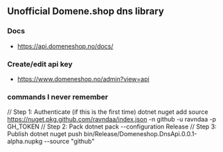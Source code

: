 ## Unofficial Domene.shop dns library


### Docs
 - https://api.domeneshop.no/docs/

### Create/edit api key
 - https://www.domeneshop.no/admin?view=api



### commands I never remember

// Step 1: Authenticate (if this is the first time)
dotnet nuget add source https://nuget.pkg.github.com/ravndaa/index.json -n github -u ravndaa -p GH_TOKEN
// Step 2: Pack
dotnet pack --configuration Release
// Step 3: Publish
dotnet nuget push bin/Release/Domeneshop.DnsApi.0.0.1-alpha.nupkg --source "github"
